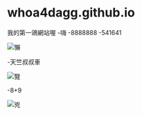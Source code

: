 # whoa4dagg.github.io
我的第一鴿網站喔
-嗨
-8888888
-541641

![懶](https://encrypted-tbn0.gstatic.com/images?q=tbn:ANd9GcRSIa_7AuPQW15bhcmXUBAH8J2xavJtWMR_HQ&usqp=CAU)

-天竺叔叔車

![覽](https://i.ytimg.com/vi/XW5MN7yodqA/maxresdefault.jpg)

-8+9

![兇](https://i.ytimg.com/vi/1zmniEKHtOk/maxresdefault.jpg)
